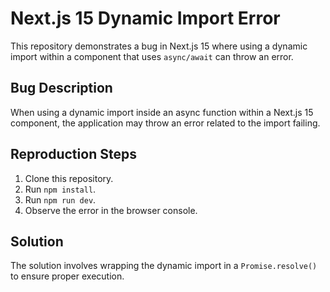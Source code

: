 # Next.js 15 Dynamic Import Error

This repository demonstrates a bug in Next.js 15 where using a dynamic import within a component that uses `async/await` can throw an error.

## Bug Description

When using a dynamic import inside an async function within a Next.js 15 component, the application may throw an error related to the import failing.

## Reproduction Steps

1. Clone this repository.
2. Run `npm install`.
3. Run `npm run dev`.
4. Observe the error in the browser console.

## Solution

The solution involves wrapping the dynamic import in a `Promise.resolve()` to ensure proper execution.
